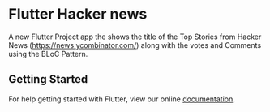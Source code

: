 # Flutter Hacker news

A new Flutter Project app the shows the title of the Top Stories from Hacker News (https://news.ycombinator.com/)
along with the votes and Comments using the BLoC Pattern.

## Getting Started

For help getting started with Flutter, view our online
[documentation](https://flutter.io/).
